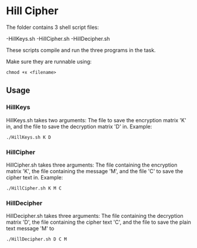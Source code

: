 # Hill Cipher

The folder contains 3 shell script files:

-HillKeys.sh
-HillCipher.sh
-HillDecipher.sh

These scripts compile and run the three programs in the task.

Make sure they are runnable using:

    chmod +x <filename>

## Usage

### HillKeys

HillKeys.sh takes two arguments:
The file to save the encryption matrix 'K' in,
and the file to save the decryption matrix 'D' in. Example:

    ./HillKeys.sh K D


### HillCipher

HillCipher.sh takes three arguments:
The file containing the encryption matrix 'K', the file containing the message 'M',
and the file 'C' to save the cipher text in. Example:

    ./HillCipher.sh K M C

### HillDecipher
HillDecipher.sh takes three arguments:
The file containing the decryption matrix 'D', the file containing the
cipher text 'C', and the file to save the plain text message 'M' to

    ./HillDecipher.sh D C M
